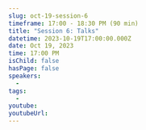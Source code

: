```yaml
---
slug: oct-19-session-6
timeframe: 17:00 - 18:30 PM (90 min)
title: "Session 6: Talks"
datetime: 2023-10-19T17:00:00.000Z
date: Oct 19, 2023
time: 17:00 PM
isChild: false
hasPage: false
speakers:
  -
tags:
  -
youtube:
youtubeUrl:
---
```

